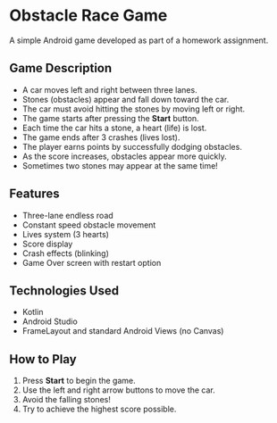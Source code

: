 # Obstacle Race Game 

A simple Android game developed as part of a homework assignment.

## Game Description
- A car moves left and right between three lanes.
- Stones (obstacles) appear and fall down toward the car.
- The car must avoid hitting the stones by moving left or right.
- The game starts after pressing the **Start** button.
- Each time the car hits a stone, a heart (life) is lost.
- The game ends after 3 crashes (lives lost).
- The player earns points by successfully dodging obstacles.
- As the score increases, obstacles appear more quickly.
- Sometimes two stones may appear at the same time!

## Features
- Three-lane endless road
- Constant speed obstacle movement
- Lives system (3 hearts)
- Score display
- Crash effects (blinking)
- Game Over screen with restart option

## Technologies Used
- Kotlin
- Android Studio
- FrameLayout and standard Android Views (no Canvas)

## How to Play
1. Press **Start** to begin the game.
2. Use the left and right arrow buttons to move the car.
3. Avoid the falling stones!
4. Try to achieve the highest score possible.

